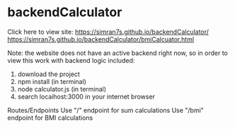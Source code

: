 # backendCalculator


Click here to view site:
https://simran7s.github.io/backendCalculator/ 
https://simran7s.github.io/backendCalculator/bmiCalcuator.html

Note: the website does not have an active backend right now, so in order to view this work with backend logic included:
1) download the project
2) npm install (in terminal)
3) node calculator.js (in terminal)
4) search locaihost:3000 in your internet browser



Routes/Endpoints 
Use "/" endpoint for sum calculations
Use "/bmi" endpoint for BMI calculations
